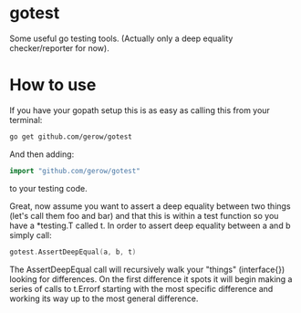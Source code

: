 gotest
======

Some useful go testing tools.  (Actually only a deep equality checker/reporter for now).

How to use
======

If you have your gopath setup this is as easy as calling this from your terminal:

```bash
go get github.com/gerow/gotest
```

And then adding:

```go
import "github.com/gerow/gotest"
```
to your testing code.

Great, now assume you want to assert a deep equality between two things (let's call them foo and bar) and that this is within a test function so you have a *testing.T called t.  In order to assert deep equality between a and b simply call:

```go
gotest.AssertDeepEqual(a, b, t)
```
The AssertDeepEqual call will recursively walk your "things" (interface{}) looking for differences.  On the first difference it spots it will begin making a series of calls to t.Errorf starting with the most specific difference and working its way up to the most general difference.
